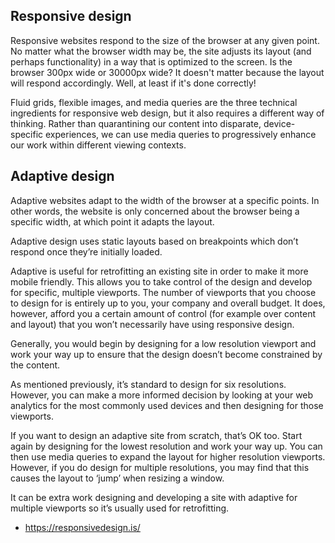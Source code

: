 ## Responsive design
Responsive websites respond to the size of the browser at any given point. No matter what the browser width may be, the site adjusts its layout (and perhaps functionality) in a way that is optimized to the screen. Is the browser 300px wide or 30000px wide? It doesn't matter because the layout will respond accordingly. Well, at least if it's done correctly!

Fluid grids, flexible images, and media queries are the three technical ingredients for responsive web design, but it also requires a different way of thinking. Rather than quarantining our content into disparate, device-specific experiences, we can use media queries to progressively enhance our work within different viewing contexts.

## Adaptive design
Adaptive websites adapt to the width of the browser at a specific points. In other words, the website is only concerned about the browser being a specific width, at which point it adapts the layout.

Adaptive design uses static layouts based on breakpoints which don’t respond once they’re initially loaded.

Adaptive is useful for retrofitting an existing site in order to make it more mobile friendly. This allows you to take control of the design and develop for specific, multiple viewports. The number of viewports that you choose to design for is entirely up to you, your company and overall budget. It does, however, afford you a certain amount of control (for example over content and layout) that you won’t necessarily have using responsive design.

Generally, you would begin by designing for a low resolution viewport and work your way up to ensure that the design doesn’t become constrained by the content.

As mentioned previously, it’s standard to design for six resolutions.  However, you can make a more informed decision by looking at your web analytics for the most commonly used devices and then designing for those viewports.

If you want to design an adaptive site from scratch, that’s OK too. Start again by designing for the lowest resolution and work your way up. You can then use media queries to expand the layout for higher resolution viewports. However, if you do design for multiple resolutions, you may find that this causes the layout to ‘jump’ when resizing a window.

It can be extra work designing and developing a site with adaptive for multiple viewports so it’s usually used for retrofitting.

- https://responsivedesign.is/
